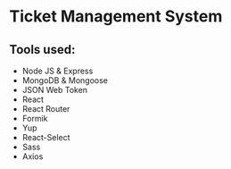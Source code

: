 # Ticket Management System

## Tools used:

- Node JS & Express
- MongoDB & Mongoose
- JSON Web Token
- React
- React Router
- Formik
- Yup
- React-Select
- Sass
- Axios
